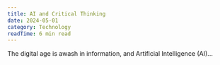 ```yaml
---
title: AI and Critical Thinking
date: 2024-05-01
category: Technology
readTime: 6 min read
---
```


The digital age is awash in information, and Artificial Intelligence (AI)...
